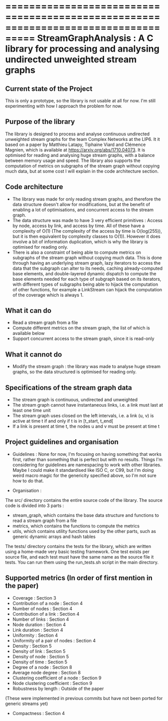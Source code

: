 ===================================================================================
StreamGraphAnalysis : A C library for processing and analysing undirected unweighted stream graphs
===================================================================================

Current state of the Project
----------------------------
This is only a prototype, so the library is not usable at all for now. I'm still experimenting with how I approach the problem for now.

Purpose of the library
----------------------
The library is designed to process and analyse continuous undirected unweighted stream graphs for the team Complex Networks at the LIP6.
It it based on a paper by Matthieu Latapy, Tiphaine Viard and Clémence Magnien, which is available at https://arxiv.org/abs/1710.04073.
It is optimised for reading and analysing huge stream graphs, with a balance between memory usage and speed.
The library also supports the computation of metrics on subgraphs of the stream graph without copying much data, but at some cost I will explain in the code architecture section.

Code architecture
-----------------
- The library was made for only reading stream graphs, and therefore the data structure doesn't allow for modifications, but at the benefit of enabling a lot of optimisations, and concurrent access to the stream graph.
- The data structure was made to have 3 very efficient primitives : Access by node, access by link, and access by time. All of these have a complexity of O(1) (The complexity of the access by time is O(log(255)), but it is then equivalent by complexity classes to O(1)). However it does involve a bit of information duplication, which is why the library is optimised for reading only.
- There is also a constraint of being able to compute metrics on subgraphs of the stream graph without copying much data. This is done through having an underlying stream graph, lazy iterators to access the data that the subgraph can alter to its needs, caching already-computed base elements, and double-layered dynamic dispatch to compute the base elements needed for each type of subgraph based on its iterators, with different types of subgraphs being able to hijack the computation of other functions, for example a LinkStream can hijack the computation of the coverage which is always 1.

What it can do
--------------
- Read a stream graph from a file
- Compute different metrics on the stream graph, the list of which is available below
- Support concurrent access to the stream graph, since it is read-only

What it cannot do
-----------------
- Modify the stream graph : the library was made to analyse huge stream graphs, so the data structured is optimised for reading only.

Specifications of the stream graph data
---------------------------------------
- The stream graph is continuous, undirected and unweighted
- The stream graph cannot have instantaneous links, i.e. a link must last at least one time unit
- The stream graph uses closed on the left intervals, i.e. a link (u, v) is active at time t if and only if t is in [t_start, t_end[
- If a link is present at time t, the nodes u and v must be present at time t

Project guidelines and organisation
--------------------
- Guidelines :
None for now, I'm focusing on having something that works first, rather than something that is perfect but with no results.
Things I'm considering for guidelines are namespacing to work with other libraries.
Maybe I could make it standardised like ISO C, or C99, but I'm doing weird macro magic for the genericity specified above, so I'm not sure how to do that.

- Organisation :

The src/ directory contains the entire source code of the library.
The source code is divided into 3 parts :
  - stream_graph, which contains the base data structure and functions to read a stream graph from a file
  - metrics, which contains the functions to compute the metrics
  - utils, which contains utility functions used by the other parts, such as generic dynamic arrays and hash tables

The tests/ directory contains the tests for the library, which are written using a home-made very basic testing framework.
One test exists per source file, and each test must have the same name as the source file it tests.
You can run them using the run_tests.sh script in the main directory.

Supported metrics (In order of first mention in the paper)
-----------------------------------------------------------

- Coverage : Section 3
- Contribution of a node : Section 4
- Number of nodes : Section 4
- Contribution of a link : Section 4
- Number of links : Section 4
- Node duration : Section 4
- Link duration : Section 4
- Uniformity : Section 4
- Uniformity of a pair of nodes : Section 4
- Density : Section 5
- Density of link : Section 5
- Density of node : Section 5
- Density of time : Section 5
- Degree of a node : Section 8
- Average node degree : Section 8
- Clustering coefficient of a node : Section 9
- Node clustering coefficient : Section 9
- Robustness by length : Outside of the paper

(These were implemented in previous commits but have not been ported for generic streams yet)
- Compactness : Section 4
